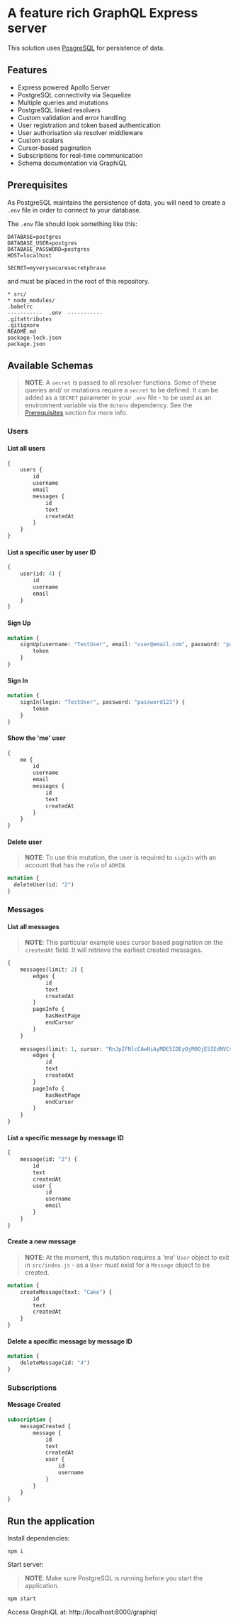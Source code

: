 # A feature rich GraphQL Express server

This solution uses [PosgreSQL](https://www.postgresql.org/) for persistence of data.

## Features
* Express powered Apollo Server
* PostgreSQL connectivity via Sequelize
* Multiple queries and mutations
* PostgreSQL linked resolvers
* Custom validation and error handling
* User registration and token based authentication
* User authorisation via resolver middleware
* Custom scalars
* Cursor-based pagination
* Subscriptions for real-time communication
* Schema documentation via GraphiQL

## Prerequisites

As PostgreSQL maintains the persistence of data, you will need to create a `.env` file in order to connect to your database.

The `.env` file should look something like this:

```
DATABASE=postgres
DATABASE_USER=postgres
DATABASE_PASSWORD=postgres
HOST=localhost

SECRET=myverysecuresecretphrase
```

and must be placed in the root of this repository.

```
* src/
* node_modules/
.babelrc
-----------  .env  -----------
.gitattributes
.gitignore
README.md
package-lock.json
package.json
```

## Available Schemas

> **NOTE**: A `secret` is passed to all resolver functions. Some of these queries and/ or mutations require a `secret` to be defined. It can be added as a `SECRET` parameter in your `.env` file - to be used as an environment variable via the `dotenv` dependency. See the [Prerequisites](#Prerequisites) section for more info.


### Users

#### List all users
```graphql
{
    users {
        id
        username
        email
        messages {
            id
            text
            createdAt
        }
    }
}
```

#### List a specific user by user ID
```graphql
{
    user(id: 4) {
        id
        username
        email
    }
}
```

#### Sign Up 
```graphql
mutation {
    signUp(username: "TestUser", email: "user@email.com", password: "password123") {
        token
    }
}
```

#### Sign In 
```graphql
mutation {
    signIn(login: "TestUser", password: "password123") {
        token
    }
}
```

#### Show the 'me' user
```graphql
{
    me {
        id
        username
        email
        messages {
            id
            text
            createdAt
        }
    }
}
```

#### Delete user

> **NOTE**: To use this mutation, the user is required to `signIn` with an account that has the `role` of `ADMIN`.

```graphql
mutation {
  deleteUser(id: "2")
}
```


### Messages

#### List all messages

> **NOTE**: This particular example uses cursor based pagination on the `createdAt` field. It will retrieve the earliest created messages. 

```graphql
{
    messages(limit: 2) {
        edges {
            id
            text
            createdAt
        }
        pageInfo {
            hasNextPage
            endCursor
        } 
    }
  
    messages(limit: 1, cursor: "RnJpIFNlcCAwNiAyMDE5IDEyOjM0OjE5IEdNVCswMTAwIChCcml0aXNoIFN1bW1lciBUaW1lKQ==") {
        edges {
            id
            text
            createdAt
        }
        pageInfo {
            hasNextPage
            endCursor
        }
    }
}
```

#### List a specific message by message ID
```graphql
{
    message(id: "2") {
        id
        text
        createdAt
        user {
            id
            username
            email
        }
    }
}
```

#### Create a new message

> **NOTE**: At the moment, this mutation requires a 'me' `User` object to exit in `src/index.js` - as a `User` must exist for a `Message` object to be created.

```graphql
mutation {
    createMessage(text: "Cake") {
        id
        text
        createdAt
    }
}
```
#### Delete a specific message by message ID

```graphql
mutation {
    deleteMessage(id: "4")
}
```

### Subscriptions

#### Message Created

```graphql
subscription {
    messageCreated {
        message {
            id
            text
            createdAt
            user {
                id
                username
            }
        }
    }
}
```

## Run the application

Install dependencies:

    npm i

Start server: 

> **NOTE**: Make sure PostgreSQL is running before you start the application.

    npm start

Access GraphiQL at:
http://localhost:8000/graphiql